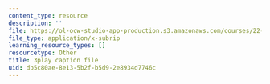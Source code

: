 ```yaml
---
content_type: resource
description: ''
file: https://ol-ocw-studio-app-production.s3.amazonaws.com/courses/22-01-introduction-to-nuclear-engineering-and-ionizing-radiation-fall-2016/db5c80ae8e135b2fb5d92e8934d7746c_qAVtgc3I6ig.vtt
file_type: application/x-subrip
learning_resource_types: []
resourcetype: Other
title: 3play caption file
uid: db5c80ae-8e13-5b2f-b5d9-2e8934d7746c
---
```

